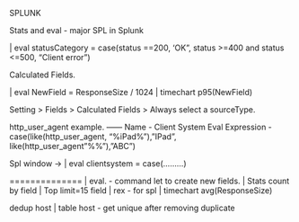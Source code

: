 SPLUNK

Stats and eval - major SPL in Splunk

| eval statusCategory = case(status ==200, ‘OK”, status >=400 and status <=500, “Client error”)


Calculated Fields.

| eval NewField = ResponseSize / 1024
| timechart p95(NewField)

Setting > Fields > Calculated Fields > Always select a sourceType.

http_user_agent example.
——
	Name - Client System
	Eval Expression - case(like(http_user_agent, “%iPad%”),”IPad”, like(http_user_agent”%%”),”ABC”)

Spl window -> | eval clientsystem = case(………)

==============
| eval. - command let to create new fields.
| Stats count by field 
| Top limit=15  field 
| rex - for spl
| timechart avg(ResponseSize)

dedup host | table host  - get unique after removing duplicate 
